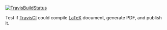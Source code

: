 [![TravisBuildStatus](https://travis-ci.org/donizyo/LaTeX-Travis.svg?branch=master)](https://travis-ci.org/donizyo/LaTeX-Travis)

Test if [TravisCI](https://travis-ci.org/) could compile [LaTeX](https://www.latex-project.org/) document, generate PDF, and publish it.
